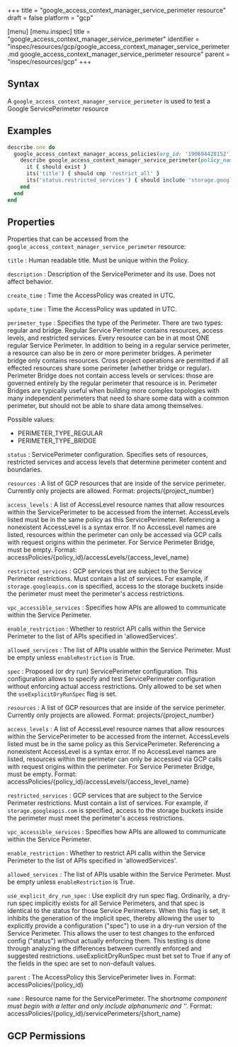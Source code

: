 +++
title = "google_access_context_manager_service_perimeter resource"
draft = false
platform = "gcp"

[menu]
  [menu.inspec]
    title = "google_access_context_manager_service_perimeter"
    identifier = "inspec/resources/gcp/google_access_context_manager_service_perimeter.md google_access_context_manager_service_perimeter resource"
    parent = "inspec/resources/gcp"
+++

## Syntax

A `google_access_context_manager_service_perimeter` is used to test a Google ServicePerimeter resource

## Examples

```ruby
describe.one do
  google_access_context_manager_access_policies(org_id: '190694428152').names.each do |policy_name|
    describe google_access_context_manager_service_perimeter(policy_name: policy_name, name: 'restrict_all') do
      it { should exist }
      its('title') { should cmp 'restrict_all' }
      its('status.restricted_services') { should include 'storage.googleapis.com' }
    end
  end
end
```

## Properties

Properties that can be accessed from the `google_access_context_manager_service_perimeter` resource:

`title`
: Human readable title. Must be unique within the Policy.

`description`
: Description of the ServicePerimeter and its use. Does not affect behavior.

`create_time`
: Time the AccessPolicy was created in UTC.

`update_time`
: Time the AccessPolicy was updated in UTC.

`perimeter_type`
: Specifies the type of the Perimeter. There are two types: regular and bridge. Regular Service Perimeter contains resources, access levels, and restricted services. Every resource can be in at most ONE regular Service Perimeter. In addition to being in a regular service perimeter, a resource can also be in zero or more perimeter bridges. A perimeter bridge only contains resources. Cross project operations are permitted if all effected resources share some perimeter (whether bridge or regular). Perimeter Bridge does not contain access levels or services: those are governed entirely by the regular perimeter that resource is in. Perimeter Bridges are typically useful when building more complex topologies with many independent perimeters that need to share some data with a common perimeter, but should not be able to share data among themselves.

  Possible values:

  - PERIMETER_TYPE_REGULAR
  - PERIMETER_TYPE_BRIDGE

`status`
: ServicePerimeter configuration. Specifies sets of resources, restricted services and access levels that determine perimeter content and boundaries.

`resources`
: A list of GCP resources that are inside of the service perimeter. Currently only projects are allowed. Format: projects/{project_number}

`access_levels`
: A list of AccessLevel resource names that allow resources within the ServicePerimeter to be accessed from the internet. AccessLevels listed must be in the same policy as this ServicePerimeter. Referencing a nonexistent AccessLevel is a syntax error. If no AccessLevel names are listed, resources within the perimeter can only be accessed via GCP calls with request origins within the perimeter. For Service Perimeter Bridge, must be empty. Format: accessPolicies/{policy_id}/accessLevels/{access_level_name}

`restricted_services`
: GCP services that are subject to the Service Perimeter restrictions. Must contain a list of services. For example, if `storage.googleapis.com` is specified, access to the storage buckets inside the perimeter must meet the perimeter's access restrictions.

`vpc_accessible_services`
: Specifies how APIs are allowed to communicate within the Service Perimeter.

  `enable_restriction`
  : Whether to restrict API calls within the Service Perimeter to the list of APIs specified in 'allowedServices'.

  `allowed_services`
  : The list of APIs usable within the Service Perimeter. Must be empty unless `enableRestriction` is True.

`spec`
: Proposed (or dry run) ServicePerimeter configuration. This configuration allows to specify and test ServicePerimeter configuration without enforcing actual access restrictions. Only allowed to be set when the `useExplicitDryRunSpec` flag is set.

`resources`
: A list of GCP resources that are inside of the service perimeter. Currently only projects are allowed. Format: projects/{project_number}

`access_levels`
: A list of AccessLevel resource names that allow resources within the ServicePerimeter to be accessed from the internet. AccessLevels listed must be in the same policy as this ServicePerimeter. Referencing a nonexistent AccessLevel is a syntax error. If no AccessLevel names are listed, resources within the perimeter can only be accessed via GCP calls with request origins within the perimeter. For Service Perimeter Bridge, must be empty. Format: accessPolicies/{policy_id}/accessLevels/{access_level_name}

`restricted_services`
: GCP services that are subject to the Service Perimeter restrictions. Must contain a list of services. For example, if `storage.googleapis.com` is specified, access to the storage buckets inside the perimeter must meet the perimeter's access restrictions.

`vpc_accessible_services`
: Specifies how APIs are allowed to communicate within the Service Perimeter.

  `enable_restriction`
  : Whether to restrict API calls within the Service Perimeter to the list of APIs specified in 'allowedServices'.

  `allowed_services`
  : The list of APIs usable within the Service Perimeter. Must be empty unless `enableRestriction` is True.

`use_explicit_dry_run_spec`
: Use explicit dry run spec flag. Ordinarily, a dry-run spec implicitly exists for all Service Perimeters, and that spec is identical to the status for those Service Perimeters. When this flag is set, it inhibits the generation of the implicit spec, thereby allowing the user to explicitly provide a configuration ("spec") to use in a dry-run version of the Service Perimeter. This allows the user to test changes to the enforced config ("status") without actually enforcing them. This testing is done through analyzing the differences between currently enforced and suggested restrictions. useExplicitDryRunSpec must bet set to True if any of the fields in the spec are set to non-default values.

`parent`
: The AccessPolicy this ServicePerimeter lives in. Format: accessPolicies/{policy_id}

`name`
: Resource name for the ServicePerimeter. The short*name component must begin with a letter and only include alphanumeric and '*'. Format: accessPolicies/{policy_id}/servicePerimeters/{short_name}

## GCP Permissions
